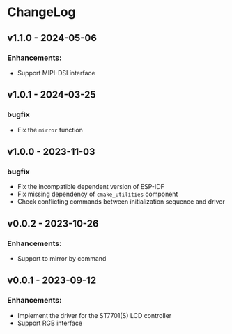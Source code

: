 # ChangeLog

## v1.1.0 - 2024-05-06

### Enhancements:

* Support MIPI-DSI interface

## v1.0.1 - 2024-03-25

### bugfix

* Fix the `mirror` function

## v1.0.0 - 2023-11-03

### bugfix

* Fix the incompatible dependent version of ESP-IDF
* Fix missing dependency of `cmake_utilities` component
* Check conflicting commands between initialization sequence and driver

## v0.0.2 - 2023-10-26

### Enhancements:

* Support to mirror by command

## v0.0.1 - 2023-09-12

### Enhancements:

* Implement the driver for the ST7701(S) LCD controller
* Support RGB interface
